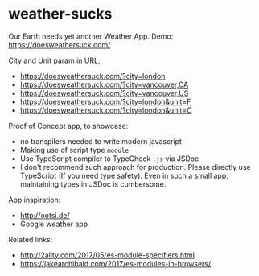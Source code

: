 # weather-sucks
Our Earth needs yet another Weather App.
Demo: https://doesweathersuck.com/

City and Unit param in URL,
- https://doesweathersuck.com/?city=london
- https://doesweathersuck.com/?city=vancouver,CA
- https://doesweathersuck.com/?city=vancouver,US
- https://doesweathersuck.com/?city=london&unit=F
- https://doesweathersuck.com/?city=london&unit=C

Proof of Concept app, to showcase:
- no transpilers needed to write modern javascript
- Making use of script type `module`
- Use TypeScript compiler to TypeCheck `.js` via JSDoc
- I don't recommend such approach for production. Please directly use TypeScript (If you need type safety). 
Even in such a small app, maintaining types in JSDoc is cumbersome.

App inspiration:
- http://ootsi.de/
- Google weather app

Related links:
- http://2ality.com/2017/05/es-module-specifiers.html
- https://jakearchibald.com/2017/es-modules-in-browsers/
 
